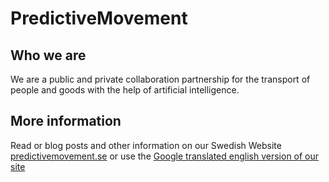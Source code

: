 # PredictiveMovement

## Who we are
We are a public and private collaboration partnership for the transport of people and goods with the help of artificial intelligence.

## More information
Read or blog posts and other information on our Swedish Website [predictivemovement.se](https://predictivemovement.se/) or use the [Google translated english version of our site](https://predictivemovement-se.translate.goog/?_x_tr_sl=sv&_x_tr_tl=en&_x_tr_hl=sv&_x_tr_pto=wapp)
